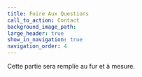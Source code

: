 ```yaml
---
title: Foire Aux Questions
call_to_action: Contact
background_image_path:
large_header: true
show_in_navigation: true
navigation_order: 4
---
```


Cette partie sera remplie au fur et à mesure.
